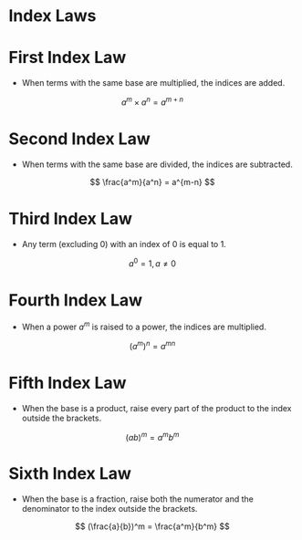 # Index Laws

# First Index Law

- When terms with the same base are multiplied, the indices are added.

$$
a^{m}\times a^{n} = a^{m+n}
$$

# Second Index Law

- When terms with the same base are divided, the indices are subtracted.

$$
\frac{a^m}{a^n} = a^{m-n}
$$

# Third Index Law

- Any term (excluding 0) with an index of 0 is equal to 1.

$$
a^0=1, a\ne0
$$

# Fourth Index Law

- When a power $a^m$ is raised to a power, the indices are multiplied.

$$
(a^m)^n=a^{mn}
$$

# Fifth Index Law

- When the base is a product, raise every part of the product to the index outside the brackets.

$$
(ab)^m=a^mb^m
$$

# Sixth Index Law

- When the base is a fraction, raise both the numerator and the denominator to the index outside the brackets.

$$
(\frac{a}{b})^m = \frac{a^m}{b^m}
$$